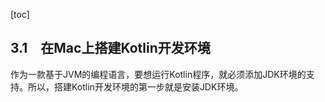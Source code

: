 [toc]

## 3.1　在Mac上搭建Kotlin开发环境

作为一款基于JVM的编程语言，要想运行Kotlin程序，就必须添加JDK环境的支持。所以，搭建Kotlin开发环境的第一步就是安装JDK环境。

